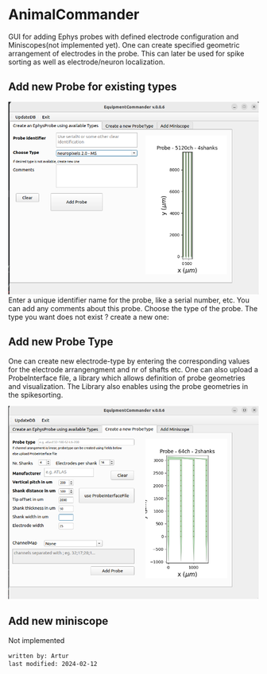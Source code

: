 # AnimalCommander

GUI for adding Ephys probes with defined electrode configuration and Miniscopes(not implemented yet).
One can create specified geometric arrangement of electrodes in the probe. This can later be used for spike sorting as 
well as electrode/neuron localization.

## Add new Probe for existing types
![equipmentcommander_addprobe.png](../images/equipmentcommander_addprobe.png)
Enter a unique identifier name for the probe, like a serial number, etc.
You can add any comments about this probe.
Choose the type of the probe. The type you want does not exist ? create a new one:
## Add new Probe Type
One can create new electrode-type by entering the corresponding values for the electrode arrangengment and nr of shafts 
etc. One can also upload a ProbeInterface file, a library which allows definition of probe geometries and visualization.
The Library also enables using the probe geometries in the spikesorting.

![equipmentcommander_probetype.png](../images/equipmentcommander_probetype.png)
## Add new miniscope
Not implemented

~~~~
written by: Artur
last modified: 2024-02-12
~~~~
